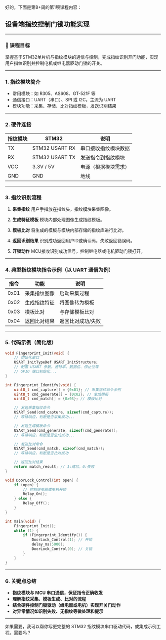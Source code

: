 好的，下面是第8+周的第1项课程内容：

## 设备端指纹控制门锁功能实现

---

### 🎯 课程目标

掌握基于STM32单片机与指纹模块的通信与控制，完成指纹识别开门功能，实现用户指纹识别并控制电机或继电器驱动门锁的开关。

---

### 1. 指纹模块简介

* 常用模块：如 R305、AS608、GT-521F 等
* 通信接口：UART（串口）、SPI 或 I2C，主流为 UART
* 模块功能：采集、存储、比对指纹模板，发送识别结果

---

### 2. 硬件连接

| 指纹模块 | STM32          | 说明         |
| ---- | -------------- | ---------- |
| TX   | STM32 USART RX | 串口接收指纹模块数据 |
| RX   | STM32 USART TX | 发送指令到指纹模块  |
| VCC  | 3.3V / 5V      | 电源（根据模块需求） |
| GND  | GND            | 地线         |

---

### 3. 指纹识别流程

1. **采集指纹**
   用户手指放在指纹头，指纹模块采集图像。

2. **生成特征模板**
   模块内部处理图像生成指纹模板。

3. **模板比对**
   将生成的模板与模块内部存储的指纹库进行比对。

4. **返回识别结果**
   识别成功返回用户ID或确认码，失败返回错误码。

5. **开锁动作**
   MCU接收识别成功信号，控制继电器或电机驱动门锁打开。

---

### 4. 典型指纹模块指令示例（以 UART 通信为例）

| 指令   | 功能     | 说明        |
| ---- | ------ | --------- |
| 0x01 | 采集指纹图像 | 启动采集过程    |
| 0x02 | 生成指纹特征 | 将图像转为模板   |
| 0x03 | 模板比对   | 与存储模板比对   |
| 0x04 | 返回比对结果 | 返回比对成功/失败 |

---

### 5. 代码示例（简化版）

```c
void Fingerprint_Init(void) {
    // 初始化串口
    USART_InitTypeDef USART_InitStructure;
    // 配置 USART 参数，波特率、数据位、停止位等
    // GPIO 端口初始化...
}

int Fingerprint_Identify(void) {
    uint8_t cmd_capture[] = {0x01}; // 采集指纹命令示例
    uint8_t cmd_generate[] = {0x02}; // 生成模板
    uint8_t cmd_match[] = {0x03}; // 模板比对

    // 发送采集指纹命令
    USART_Send(cmd_capture, sizeof(cmd_capture));
    // 等待响应，判断是否采集成功...

    // 发送生成模板命令
    USART_Send(cmd_generate, sizeof(cmd_generate));
    // 等待响应，判断是否生成成功...

    // 发送比对命令
    USART_Send(cmd_match, sizeof(cmd_match));
    // 等待响应，判断是否比对成功

    // 返回比对结果
    return match_result; // 1:成功，0:失败
}

void DoorLock_Control(int open) {
    if (open) {
        // 控制继电器或电机开锁
        Relay_On();
    } else {
        Relay_Off();
    }
}

int main(void) {
    Fingerprint_Init();
    while (1) {
        if (Fingerprint_Identify()) {
            DoorLock_Control(1); // 开锁
            delay_ms(5000);
            DoorLock_Control(0); // 关锁
        }
    }
}
```

---

### 6. 关键点总结

* **指纹模块与 MCU 串口通信，保证指令正确收发**
* **理解指纹采集、模板生成、比对的流程**
* **结合硬件控制门锁驱动（继电器或电机）实现开关门动作**
* **对异常情况如识别失败、无指纹等做处理和提示**

---

如果需要，我可以帮你写更完整的 STM32 指纹模块串口驱动代码，或集成示例工程。需要吗？
